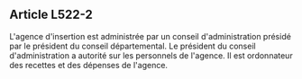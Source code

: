 ## Article L522-2

L'agence d'insertion est administrée par un conseil d'administration présidé par le président du conseil
départemental. Le président du conseil d'administration a autorité sur les personnels de l'agence. Il est
ordonnateur des recettes et des dépenses de l'agence.

